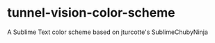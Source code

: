 tunnel-vision-color-scheme
==========================

A Sublime Text color scheme based on jturcotte's SublimeChubyNinja
